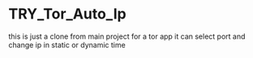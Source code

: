 # TRY_Tor_Auto_Ip
this is just a clone from main project for a tor app it can select port and change ip in static or dynamic time 
